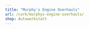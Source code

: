 ```yaml
---
title: "Murphy's Engine Overhauls"
url: /cork/murphys-engine-overhauls/
shop: Autowerkstatt
---
```


